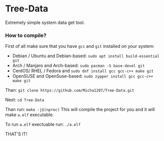 # Tree-Data
Extremely simple system data get tool. 

### How to compile?
First of all make sure that you have `gcc` and `git` installed on your system:
  - Debian / Ubuntu and Debian-based:
      `sudo apt install build-essential git`
  - Arch / Manjaro and Arch-based:
    `sudo pacman -S base-devel git`
  - CentOS/ RHEL / Fedora and 
    `sudo dnf install gcc gcc-c++ make git`
  - OpenSUSE and OpenSuse-based:
    `sudo zypper install gcc gcc-c++ make git`

Than: `git clone https://github.com/Micha1207/Tree-Data.git`

Next: `cd Tree-Data` 

Than run: `make -j$(nproc)`
This will compile the project for you and it will make `a.elf` executable.

To run `a.elf` exectuable run: 
   `./a.elf`

THAT'S IT!

